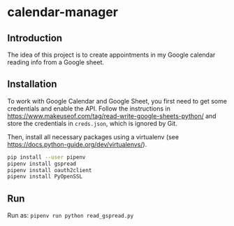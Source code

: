 # calendar-manager

## Introduction

The idea of this project is to create appointments in my Google calendar reading info from a Google sheet.

## Installation

To work with Google Calendar and  Google Sheet, you first need to get some credentials and enable the API. Follow the instructions in https://www.makeuseof.com/tag/read-write-google-sheets-python/ and store the credentials in `creds.json`, which is ignored by Git.

Then, install all necessary packages using a virtualenv (see https://docs.python-guide.org/dev/virtualenvs/).

```bash
pip install --user pipenv
pipenv install gspread
pipenv install oauth2client
pipenv install PyOpenSSL
```

## Run

Run as: `pipenv run python read_gspread.py`
